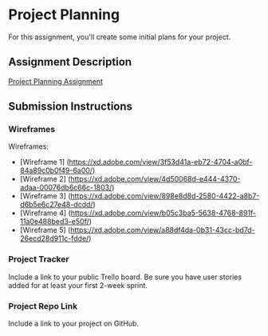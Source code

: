# Project Planning
For this assignment, you'll create some initial plans for your project.

## Assignment Description
[Project Planning Assignment](https://education.launchcode.org/liftoff/modules/assignments/project-planning)

## Submission Instructions

### Wireframes

Wireframes: 

* [Wireframe 1] (https://xd.adobe.com/view/3f53d41a-eb72-4704-a0bf-84a89c0b0f49-6a00/)
* [Wireframe 2] (https://xd.adobe.com/view/4d50068d-e444-4370-adaa-00076db6c66c-1803/)
* [Wireframe 3] (https://xd.adobe.com/view/898e8d8d-2580-4422-a8b7-d6b5e6c27e48-dcdd/)
* [Wireframe 4] (https://xd.adobe.com/view/b05c3ba5-5638-4768-891f-11a0e488bed3-e50f/)
* [Wireframe 5] (https://xd.adobe.com/view/a88df4da-0b31-43cc-bd7d-26ecd28d911c-fdde/)

### Project Tracker

Include a link to your public Trello board. Be sure you have user stories added for at least your first 2-week sprint.

### Project Repo Link

Include a link to your project on GitHub.
